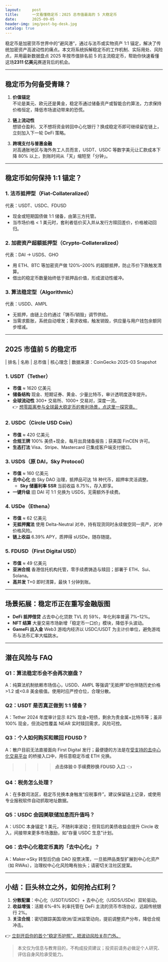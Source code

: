 ```yaml
---
layout:     post
title:      一文看懂稳定币：2025 总市值最高的 5 大稳定币
date:       2025-09-05
header-img: img/post-bg-desk.jpg
catalog: true
---
```


稳定币是加密货币世界中的“避风港”，通过与法币或实物资产 1:1 锚定，解决了传统加密资产高波动性的痛点。本文将系统拆解稳定币的工作机制、实际用处、风险点，并用最新数据盘点 2025 年按市值排名前 5 的主流稳定币，帮助你快速看懂这场**2311 亿美元**赛道背后的机会。

---

## 稳定币为何备受青睐？

1. **价值锚定**  
   不论是美元、欧元还是黄金，稳定币通过储备资产或智能合约算法，力求保持价格恒定，降低市场波动带来的恐慌。

2. **链上流动性**  
   想锁仓盈利、又不想将资金转回中心化银行？换成稳定币即可继续留在链上，立刻加入下一轮 DeFi 策略。

3. **跨境支付与普惠金融**  
   对高通胀地区与海外务工人员而言，USDT、USDC 等数字美元让汇款成本下降 80% 以上，到账时间从「天」缩短至「分钟」。

---

## 稳定币如何保持 1:1 锚定？

### 1. 法币抵押型（Fiat-Collateralized）  
代表：USDT、USDC、FDUSD  
- 现金或短期国债做 1:1 储备，由第三方托管。  
- 当市场价格 < 1 美元时，套利者低价买入并从发行方赎回差价，价格被动回归。

### 2. 加密资产超额抵押型（Crypto-Collateralized）  
代表：DAI → USDS、GHO  
- 用 ETH、BTC 等加密资产做 120%–200% 的超额抵押，防止币价下跌触发清算。  
- 借出的稳定币数量始终低于抵押品价值，形成波动性缓冲。

### 3. 算法稳定型（Algorithmic）  
代表：USDD、AMPL  
- 无抵押，由链上合约通过「铸币/销毁」调节供给。  
- 当需求膨胀，系统自动增发；需求收缩，触发销毁，供应量与用户钱包余额同步增减。

---

## 2025 市值前 5 的稳定币

| 排名 | 名称 | 总市值 | 核心理念 | 数据来源：CoinGecko 2025-03 Snapshot

### 1. USDT（Tether）
- **市值** ≈ 1620 亿美元  
- **储备结构** 现金、短期证券、黄金、少量比特币，审计透明度逐年提升。  
- **全球流动性** 300+ 交易所、1000+ 交易对，深度一流。  
👉 [想零距离参与全球最大稳定币的套利场景，点这里一探究竟。](https://okxdog.com/)

### 2. USDC（Circle USD Coin）
- **市值** ≈ 420 亿美元  
- **合规王牌** 100% 美债+现金，每月出具储备报告；获美国 FinCEN 许可。  
- **生态打法** Visa、Stripe、Mastercard 已集成客户端支付接口。

### 3. USDS（原 DAI，Sky Protocol）
- **市值** ≈ 160 亿美元  
- **去中心化** 由 Sky DAO 治理，抵押品可达 18 种代币，超押率灵活调整。  
  - **Sky 储蓄利率 SSR** 当前收益 8.75%，存入即享。  
- **一键升级** 旧 DAI 可 1:1 兑换为 USDS，无需额外手续费。

### 4. USDe（Ethena）
- **市值** ≈ 62 亿美元  
- **无抵押魔法** 使用 Delta-Neutral 对冲，持有现货同时永续做空同一资产，对冲价格风险。  
- **链上收益** 6.39% APY，质押得 sUSDe，随存随提。

### 5. FDUSD（First Digital USD）
- **市值** ≈ 49 亿美元  
- **亚洲合规** 香港信托机构托管，零手续费铸造与赎回；部署于 ETH、Sui、Solana。  
- **高并发** T+0 即时清算，最快 1 分钟到账。

---

## 场景拓展：稳定币正在重写金融版图

- **DeFi 抵押借贷** 占去中心化贷款 TVL 的 59%，年化利率普遍 7%–12%。  
- **NFT 结算** 大量交易市场新增「稳定币一口价」模块，降低手头波动。  
- **GameFi 出入金** Web3 游戏内经济以 USDC/USDT 为主计价单位，避免游戏币与法币汇率大幅跳水。

---

## 潜在风险与 FAQ

### Q1：算法稳定币会不会再次崩盘？  
A：纯算法机制依赖市场信心，USDD、AMPL 等强调“无抵押”却也伴随历史价格>1.2 或<0.8 美金极值。使用时应严控仓位，合理分散。

### Q2：USDT 是否真正做到 1:1 储备？  
A：Tether 2024 年度审计显示 82% 现金+短债，剩余为贵金属+比特币等；虽非 100% 现金，但流动性覆盖 NEAR 实时赎回需求，风险可控。

### Q3：个人如何购买和赎回 FDUSD？  
A：散户目前无法直接面向 First Digital 发行；最便捷的方法是在[受支持的去中心化交易平台](https://okxdog.com/) 的桥接入口中，用任意稳定币或 ETH 兑换。  
>>>> **点击体验 0 手续费秒换 FDUSD 入口** 👈

### Q4：税务怎么处理？  
A：在多数司法区，稳定币兑换本身触发“应税事件”。建议保留链上记录，或使用专业报税软件自动抓取地址数据。

### Q5：USDC 会因美联储加息而升值吗？  
A：USDC 本身锚定 1 美元，不随利率波动；但背后的美债收益会提升 Circle 收入，间接带来更多市场激励，如“存量 USDC 生息”计划。

### Q6：去中心化稳定币真的「去中心化」？  
A：Maker→Sky 转型后仍由 DAO 投票决策，一旦抵押品类型扩展到中心化资产（如 RWAs），治理权中心化风险略有抬头；请密切关注社区提案。

---

## 小结：巨头林立之外，如何抢占红利？

1. **分散配置**：中心化（USDT/USDC）+ 去中心化（USDS/USDe）双轮驱动。  
2. **收益增强**：活期 6%–8% 利率托管在 DeFi 主流的货币市场协议，远超传统银行 2%。  
3. **关注合规**：密切跟踪美国/欧洲/亚洲监管动向，提前调整资产分布，降低合规冲击。

👉 [立刻开启你的首个“稳定币护照”，把波动风险关在门外。](https://okxdog.com/)

> 本文仅为信息与教育目的，不构成投资建议；投资前请务必做足个人研究、评估自身风险承受能力。